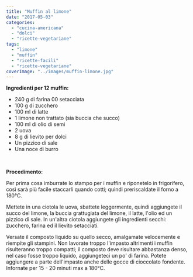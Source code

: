 ```yaml
---
title: "Muffin al limone"
date: "2017-05-03"
categories: 
  - "cucina-americana"
  - "dolci"
  - "ricette-vegetariane"
tags: 
  - "limone"
  - "muffin"
  - "ricette-facili"
  - "ricette-vegetariane"
coverImage: "../images/muffin-limone.jpg"
---
```


**Ingredienti per 12 muffin:**

- 240 g di farina 00 setacciata
- 100 g di zucchero
- 100 ml di latte
- 1 limone non trattato (sia buccia che succo)
- 100 ml di olio di semi
- 2 uova
- 8 g di lievito per dolci
- Un pizzico di sale
- Una noce di burro

 

**Procedimento:**

Per prima cosa imburrate lo stampo per i muffin e riponetelo in frigorifero, così sarà più facile staccarli quando cotti; quindi preriscaldate il forno a 180°C.

Mettete in una ciotola le uova, sbattete leggermente, quindi aggiungete il succo del limone, la buccia grattugiata del limone, il latte, l'olio ed un pizzico di sale. In un'altra ciotola aggiungete gli ingredienti secchi: zucchero, farina ed il lievito setacciati.

Versate il composto liquido su quello secco, amalgamate velocemente e riempite gli stampini. Non lavorate troppo l'impasto altrimenti i muffin risulteranno troppo compatti; il composto deve risultare abbastanza denso, nel caso fosse troppo liquido, aggiungeteci un po' di farina. Potete aggiungere a parte dell'impasto anche delle gocce di cioccolato fondente. Infornate per 15 - 20 minuti max a 180°C.
